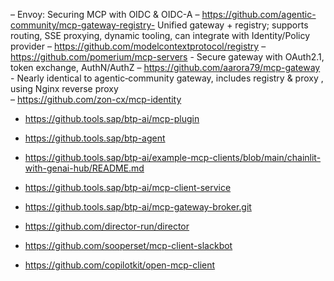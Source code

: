 – Envoy: Securing MCP with OIDC & OIDC-A
– https://github.com/agentic-community/mcp-gateway-registry- Unified gateway + registry; supports routing, SSE proxying, dynamic tooling, can integrate with Identity/Policy provider
– https://github.com/modelcontextprotocol/registry
– https://github.com/pomerium/mcp-servers - Secure gateway with OAuth2.1, token exchange, AuthN/AuthZ
– https://github.com/aarora79/mcp-gateway - Nearly identical to agentic‑community gateway, includes registry & proxy , using Nginx reverse proxy  
– https://github.com/zon-cx/mcp-identity 
- https://github.tools.sap/btp-ai/mcp-plugin
- https://github.tools.sap/btp-agent
- https://github.tools.sap/btp-ai/example-mcp-clients/blob/main/chainlit-with-genai-hub/README.md

- https://github.tools.sap/btp-ai/mcp-client-service

- https://github.tools.sap/btp-ai/mcp-gateway-broker.git

- https://github.com/director-run/director

- https://github.com/sooperset/mcp-client-slackbot

- https://github.com/copilotkit/open-mcp-client

